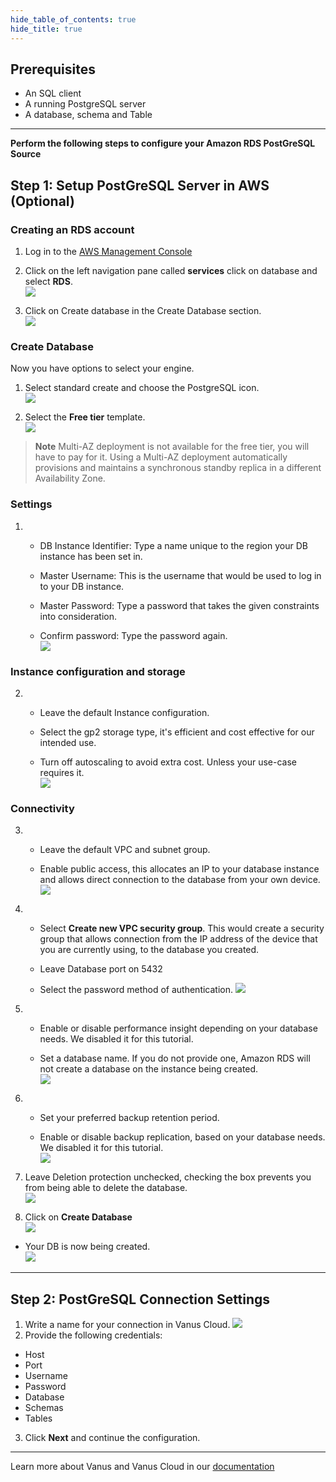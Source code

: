```yaml
--- 
hide_table_of_contents: true
hide_title: true
---
```


## Prerequisites

- An SQL client
- A running PostgreSQL server
- A database, schema and Table

---

**Perform the following steps to configure your Amazon RDS PostGreSQL Source**

## Step 1: Setup PostGreSQL Server in AWS (Optional)

### Creating an RDS account

1. Log in to the [AWS Management Console](https://aws.amazon.com/)   

2. Click on the left navigation pane called **services** click on database and select **RDS**.   
![](images/3.png)   


3. Click on Create database in the Create Database section.  
![](images/4.png)   


### Create Database

Now you have options to select your engine.  

1. Select standard create and choose the PostgreSQL icon.   
![](images/5.png)   


2. Select the **Free tier** template.   
![](images/6.png)   


>**Note** Multi-AZ deployment is not available for the free tier, you will have to pay for it. Using a Multi-AZ deployment automatically provisions and maintains a synchronous standby replica in a different Availability Zone.

### Settings

1. 
    - DB Instance Identifier: Type a name unique to the region your DB instance has been set in.  

    - Master Username: This is the username that would be used to log in to your DB instance.  

    - Master Password: Type a password that takes the given constraints into consideration.  

    - Confirm password: Type the password again.   
    ![](images/7.png)   


### Instance configuration and storage

2. 
    - Leave the default Instance configuration.  

    - Select the gp2 storage type, it's efficient and cost effective for our intended use.  

    - Turn off autoscaling to avoid extra cost. Unless your use-case requires it.   
    ![](images/8.png)   


### Connectivity

3. 
    - Leave the default VPC and subnet group.  

    - Enable public access, this allocates an IP to your database instance and allows direct connection to the database from your own device.  
    ![](images/9.png)   


4. 
    - Select **Create new VPC security group**. This would create a security group that allows connection from the IP address of the device that you are currently using, to the database you created.

    - Leave Database port on 5432   

    - Select the password method of authentication.
    ![](images/10.png)   


5. 
    - Enable or disable performance insight depending on your database needs. We disabled it for this tutorial.  

    - Set a database name. If you do not provide one, Amazon RDS will not create a database on the instance being created.   
    ![](images/11.png)   


6. 
    - Set your preferred backup retention period.  

    - Enable or disable backup replication, based on your database needs. We disabled it for this tutorial.  
    ![](images/12.png)   


7. Leave Deletion protection unchecked, checking the box prevents you from being able to delete the database.  
![](images/13.png)   


8. Click on **Create Database**  
![](images/14.png)   


- Your DB is now being created.  
![](images/15.png)  

---

## Step 2: PostGreSQL Connection Settings
1. Write a name for your connection in Vanus Cloud.
![](images/name.png)
2. Provide the following credentials: 
- Host 
- Port 
- Username 
- Password 
- Database 
- Schemas 
- Tables   

3. Click **Next** and continue the configuration.

---

Learn more about Vanus and Vanus Cloud in our [documentation](https://docs.vanus.ai/getting-started/what-is-vanus)